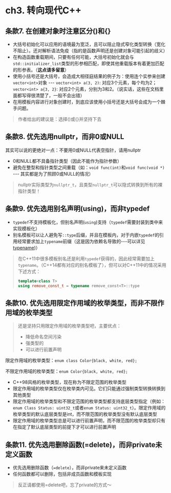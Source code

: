 # ch3. 转向现代C++

## 条款7. 在创建对象时注意区分()和{}

- 大括号初始化可以应用的语境最为宽泛，且可以阻止隐式窄化类型转换（宽化不阻止）。还对解析语法免疫（指的是函数声明还是创建对象可能引起的歧义）
- 在构造函数重载期间，只要有任何可能，大括号初始化就会与`std::initializer_list`类型的形参相匹配，即使其他重载版本有着更加匹配的形参表。（**这点请多留意**）
- 使用小括号还是大括号，会造成大相径庭结果的例子为：使用连个实参来创建`vector<int>`对象 --- `vector<int> a(3, 2)`: 对应3个元素，每个均为2； `vector<int> a{3, 2}`: 对应2个元素，分别为3和2。（说实话，这些在文档里面都写得很清楚了，一般不会出错）
- 在用模板内容进行对象创建时，到底应该使用小括号还是大括号会成为一个棘手问题。

> 作者给出的建议是：选择()或{}并坚持下去

## 条款8. 优先选用nullptr，而非0或NULL

其实可以说的更绝对一点：不要用0或NULL代表空指针，请用nullptr

- 0和NULL都不具备指针类型（因此不能作为指针参数）
- 避免在整型和指针类型之间重载（如：`void func(int)`和`void func(void *)` --- 其实都是为了照顾0或NULL的情况）

> nullptr实际类型为`nullptr_t`，且类型`nullptr_t`可以隐式转换到所有的裸指针类型！

## 条款9. 优先选用别名声明(using)，而非typedef

- `typedef`不支持模板化，但别名声明(`using`)支持（`typedef`需要封装到类中来实现模板化）
- 别名模板可以让人避免写`::type`后缀，并且在模板内，对于内嵌`typedef`的引用经常要求加上`typename`前缀（这是因为依赖名导致的---可以详见[typename](http://feihu.me/blog/2014/the-origin-and-usage-of-typename/))）

> 在C++11中很多模板别名还是利用`typedef`获得的，因此经常需要加上`typename`。（C++14都有对应的别名模板了），但可以对C++11中的情况采用下述方式：
>
> ```cpp
> template<class T>
> using remove_const_t = typename remove_const<T>::type
> ```

## 条款10. 优先选用限定作用域的枚举类型，而非不限作用域的枚举类型

> 还是坚持只用限定作用域的枚举类型吧，主要优点：
>
> - 降低命名空间污染
> - 强类型的
> - 可以进行前置声明

限定作用域的枚举类型：`enum class Color{black, white, red};`

不限定作用域的枚举类型：`enum Color{black, white, red};`

- C++98风格的枚举类型，现在称为不限定范围的枚举类型
- 限定作用域的枚举类型仅在枚举类内可见。它们只能通过强制类型转换转换到其他类型
- 限定作用域的枚举类型和不限定范围的枚举类型都支持底层类型指定（例如：`enum Class Status: uint32_t`或者`enum Status: uint32_t`）。限定作用域的枚举类型的默认底层类型是int，而不限范围的枚举类型没有默认底层类型
- 限定作用域的枚举类型总是可以进行前置声明，而不限范围的枚举类型却只有在指定了默认底层类型的前提下才可以进行前置声明

## 条款11. 优先选用删除函数(=delete)，而非private未定义函数

- 优先选用删除函数（`=delete`），而非private来未定义函数
- 任何函数都可以删除，包括非成员函数和模板实现

> 反正请都使用=delete吧，忘了private的方式～

